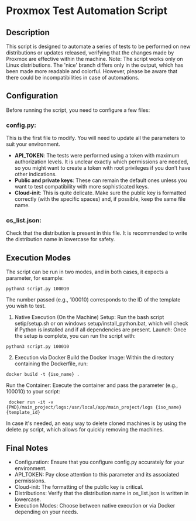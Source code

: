 # Proxmox Test Automation Script
## Description
This script is designed to automate a series of tests to be performed on new distributions or updates released, verifying that the changes made by Proxmox are effective within the machine. Note: The script works only on Linux distributions.
The 'nice' branch differs only in the output, which has been made more readable and colorful. However, please be aware that there could be incompatibilities in case of automations.

## Configuration
Before running the script, you need to configure a few files:

### config.py:
This is the first file to modify. You will need to update all the parameters to suit your environment.

- **API_TOKEN**: The tests were performed using a token with maximum authorization levels. It is unclear exactly which permissions are needed, so you might want to create a token with root privileges if you don’t have other indications.
- **Public and private keys**: These can remain the default ones unless you want to test compatibility with more sophisticated keys.
- **Cloud-init**: This is quite delicate. Make sure the public key is formatted correctly (with the specific spaces) and, if possible, keep the same file name.
### os_list.json:
Check that the distribution is present in this file. It is recommended to write the distribution name in lowercase for safety.

## Execution Modes
The script can be run in two modes, and in both cases, it expects a parameter, for example:

```
python3 script.py 100010
```
The number passed (e.g., 100010) corresponds to the ID of the template you wish to test.

1. Native Execution (On the Machine)
Setup:
Run the bash script setip/setup.sh or on windows setup/install_python.bat, which will check if Python is installed and if all dependencies are present.
Launch:
Once the setup is complete, you can run the script with:
```
python3 script.py 100010
```
2. Execution via Docker
Build the Docker Image:
Within the directory containing the Dockerfile, run:
```
docker build -t {iso_name} .
```
Run the Container:
Execute the container and pass the parameter (e.g., 100010) to your script:
```
 docker run -it -v {PWD}/main_project/logs:/usr/local/app/main_project/logs {iso_name} {template_id}
```
In case it's needed, an easy way to delete cloned machines is by using the delete.py script, which allows for quickly removing the machines.

## Final Notes
- Configuration: Ensure that you configure config.py accurately for your environment.
- API_TOKEN: Pay close attention to this parameter and its associated permissions.
- Cloud-init: The formatting of the public key is critical.
- Distributions: Verify that the distribution name in os_list.json is written in lowercase.
- Execution Modes: Choose between native execution or via Docker depending on your needs.

